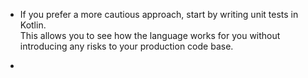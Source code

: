 - If you prefer a more cautious approach, start by writing unit tests in Kotlin. \
This allows you to see how the language works for you without introducing any risks to your production code base.

- 